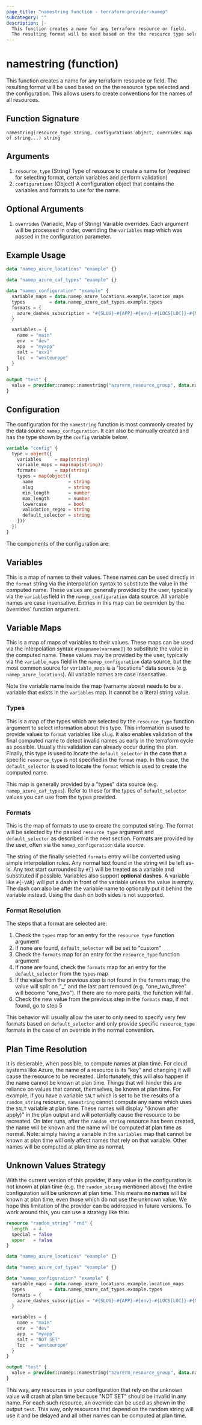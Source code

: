 ```yaml
---
page_title: "namestring function - terraform-provider-namep"
subcategory: ""
description: |-
  This function creates a name for any terraform resource or field.
  The resulting format will be used based on the the resource type selected and the configuration.  This allows users to create conventions for the names of all resources.
---
```


# namestring (function)

This function creates a name for any terraform resource or field.
					  The resulting format will be used based on the the resource type selected and the configuration.  This allows users to create conventions for the names of all resources.

## Function Signature

<!-- signature generated by tfplugindocs -->
```text
namestring(resource_type string, configurations object, overrides map of string...) string
```

## Arguments

<!-- arguments generated by tfplugindocs -->
1. `resource_type` (String) Type of resource to create a name for (required for selecting format, certain variables and perform validation)
1. `configurations` (Object) A configuration object that contains the variables and formats to use for the name.

## Optional Arguments

<!-- variadic argument generated by tfplugindocs -->
1. `overrides` (Variadic, Map of String) Variable overrides.  Each argument will be processed in order, overriding the `variables` map which was passed in the configuration parameter.

## Example Usage

```terraform
data "namep_azure_locations" "example" {}

data "namep_azure_caf_types" "example" {}

data "namep_configuration" "example" {
  variable_maps = data.namep_azure_locations.example.location_maps
  types         = data.namep_azure_caf_types.example.types
  formats = {
    azure_dashes_subscription = "#{SLUG}-#{APP}-#{env}-#{LOCS[LOC]}-#{NAME}#{-SALT}"
  }

  variables = {
    name = "main"
    env  = "dev"
    app  = "myapp"
    salt = "uxx1"
    loc  = "westeurope"
  }
}

output "test" {
  value = provider::namep::namestring("azurerm_resource_group", data.namep_configuration.example.configuration, { name = "other" })
}
```

## Configuration

The configuration for the `namestring` function is most commonly created by the data source `namep_configuration`.  It can also be manually created and has the type shown by the `config` variable below.

```terraform
variable "config" {
  type = object({
    variables     = map(string)
    variable_maps = map(map(string))
    formats       = map(string)
    types = map(object({
      name             = string
      slug             = string
      min_length       = number
      max_length       = number
      lowercase        = bool
      validation_regex = string
      default_selector = string
    }))
  })
}
```

The components of the configuration are: 

## Variables

This is a map of names to their values.  These names can be used directly in the `format` string via the interpolation syntax to substitute the value in the computed name.  These values are generally provided by the user, typically via the `variables`field 
in the `namep_configuration` data source.  All variable names are case insensative.  Entries in this map can be overriden by the òverrides` function argument.

## Variable Maps

This is a map of maps of variables to their values.  These maps can be used via the interpolation syntax `#{mapname[varname]}` to substitute the value in the computed name.  These values may be provided by the user, typically via the `variable_maps` field
in the `namep_configuration` data source, but the most common source for `variable_maps` is a "locations" data source (e.g. `namep_azure_locations`).  All variable names are case insensative.

Note the variable name inside the map (varname above) needs to be a variable that exists in the `variables` map.  It cannot be a literal string value.

### Types

This is a map of the types which are selected by the `resource_type` function argument to select information about this type.  This information is used to provide values to `format` variables like `slug`.  It also enables validation of the final
computed name to detect invalid names as early in the terraform cycle as possible.  Usually this validation can already occur during the plan.  Finally, this type is used to locate the `default_selector` in the case that a specific `resource_type`
is not specified in the `format` map.  In this case, the `default_selector` is used to locate the `format` which is used to create the computed name.

This map is generally provided by a "types" data source (e.g. `namep_azure_caf_types`).  Refer to these for the types of `default_selector` values you can use from the types provided.


### Formats

This is the map of formats to use to create the computed string.  The format will be selected by the passed `resource_type` argument and `default_selector` as described in the next section.  Formats are provided by the user, often via the
`namep_configuration` data source.

The string of the finally selected `formats` entry will be converted using simple interpolation rules.  Any normal text found in the string will be left as-is.  Any text start surrounded by `#{}` will
be treated as a variable and substituted if possible.  Variables also support **optional dashes**. A variable like `#{-VAR}`
will put a dash in front of the variable unless the value is empty.  The dash can also be after the variable name to optionally
put it behind the variable instead. Using the dash on both sides is not supported.

### Format Resolution

The steps that a format are selected are:
1. Check the `types` map for an entry for the `resource_type` function argument
2. If none are found, `default_selector` will be set to "custom"
3. Check the `formats` map for an entry for the `resource_type` function argument
4. If none are found, check the `formats` map for an entry for the `default_selector` from the `types` map
5. If the value from the previous step is not found in the `formats` map, the value will split on "_" and the last part removed (e.g. "one_two_three" will become "one_two").  If there are no more parts, the function will fail.
6. Check the new value from the previous step in the `formats` map, if not found, go to step 5

This behavior will usually allow the user to only need to specify very few formats based on `default_selector` and only provide specific `resource_type` formats in the case of an override in the normal convention.

## Plan Time Resolution

It is desierable, when possible, to compute names at plan time.  For cloud systems like Azure, the name of a resource is its "key" and changing it will cause the resource to be recreated.  Unfortunately, this will also happen if the name cannot be known at 
plan time.  Things that will hinder this are reliance on values that cannot, themselves, be known at plan time.  For example, if you have a variable `SALT` which is set to be the results of a `random_string` resource, `namestring` cannot compute any name which 
uses the `SALT` variable at plan time.  These names will display "(known after apply)" in the plan output and will potentially cause the resource to be recreated.  On later runs, after the `random_string` resource has been created, the name will be known and
the name will be computed at plan time as normal.  Note: simply having a variable in the `variables` map that cannot be known at plan time will only affect names that rely on that variable.  Other names will be computed at plan time as normal.

## Unknown Values Strategy

With the current version of this provider, if any value in the configuration is not known at plan time (e.g. the `random_string` mentioned above) the entire configuration will be unknown at plan time.  This means **no names** will be known at plan time, even
those which do not use the unknown value.  We hope this limitation of the provider can be addressed in future versions.  To work around this, you can use a strategy like this:

```terraform
resource "random_string" "rnd" {
  length  = 4
  special = false
  upper   = false
}

data "namep_azure_locations" "example" {}

data "namep_azure_caf_types" "example" {}

data "namep_configuration" "example" {
  variable_maps = data.namep_azure_locations.example.location_maps
  types         = data.namep_azure_caf_types.example.types
  formats = {
    azure_dashes_subscription = "#{SLUG}-#{APP}-#{env}-#{LOCS[LOC]}-#{NAME}#{-SALT}"
  }

  variables = {
    name = "main"
    env  = "dev"
    app  = "myapp"
    salt = "NOT SET"
    loc  = "westeurope"
  }
}

output "test" {
  value = provider::namep::namestring("azurerm_resource_group", data.namep_configuration.example.configuration, { salt = random_string.rnd.result })
}
```

This way, any resources in your configuration that rely on the unknown value will crash at plan time because "NOT SET" should be invalid in any name.  For each such resource, an override can be used as shown in the output `test`.  This way, only
resources that depend on the random string will use it and be delayed and all other names can be computed at plan time.